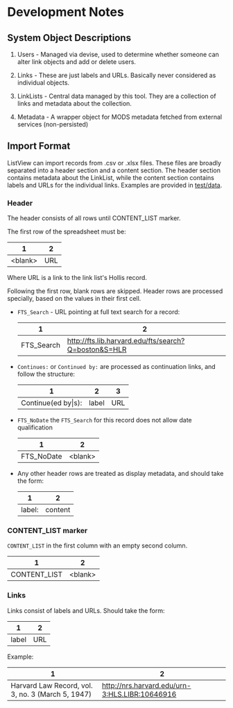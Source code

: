 # Development Notes

## System Object Descriptions

1. Users - Managed via devise, used to determine whether someone can alter link objects and add or delete users.

2. Links - These are just labels and URLs.  Basically never considered as individual objects.

3. LinkLists - Central data managed by this tool.  They are a collection of links and metadata about the collection.

4. Metadata - A wrapper object for MODS metadata fetched from external services (non-persisted)

## Import Format

ListView can import records from .csv or .xlsx files.  These files are broadly separated into a header section and a content section.  The header section contains metadata about the LinkList, while the content section contains labels and URLs for the individual links.  Examples are provided in [test/data](test/data).

### Header
The header consists of all rows until CONTENT_LIST marker.

The first row of the spreadsheet must be:

|  1        | 2    |
| --------- | ----- |
|  \<blank\>  | URL  |

Where URL is a link to the link list's Hollis record.

Following the first row, blank rows are skipped. Header rows are processed specially, based on the values in their first cell.

* `FTS_Search` - URL pointing at full text search for a record:

    |  1           | 2                                                    |
    | ------------ | ------------------------------------------------------ |
    |  FTS_Search  | http://fts.lib.harvard.edu/fts/search?Q=boston&S=HLR |

* `Continues:` or `Continued by:` are processed as continuation links, and follow the structure:

    | 1                  | 2     | 3   |
    | -------------------- | ------- | ----- |
    | Continue(ed by\|s): | label | URL |

* `FTS_NoDate` the `FTS_Search` for this record does not allow date qualification

    |  1           |  2  |
    | ------------ | --- |
    |  FTS_NoDate  |  \<blank\>   |


* Any other header rows are treated as display metadata, and should take the form:

    |  1       |  2        |
    | -------- | --------- |
    |  label:  |  content  |

### CONTENT_LIST marker
`CONTENT_LIST` in the first column with an empty second column.

|  1              |  2  |
| --------------- | --- |
|  CONTENT_LIST   | \<blank\>    |

### Links
Links consist of labels and URLs.  Should take the form:

|  1      |  2    |
| ------- | ----- |
|  label  |  URL  |

Example:

|  1                                                  |  2                                               |
| --------------------------------------------------- | ------------------------------------------------ |
|  Harvard Law Record, vol. 3, no. 3 (March 5, 1947)  |  http://nrs.harvard.edu/urn-3:HLS.LIBR:10646916  |
